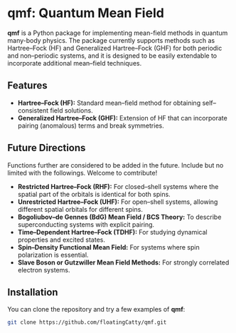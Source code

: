 # qmf: Quantum Mean Field

**qmf** is a Python package for implementing mean-field methods in quantum many-body physics. The package currently supports methods such as Hartree–Fock (HF) and Generalized Hartree–Fock (GHF) for both periodic and non–periodic systems, and it is designed to be easily extendable to incorporate additional mean–field techniques.

## Features

- **Hartree–Fock (HF):** Standard mean–field method for obtaining self–consistent field solutions.
- **Generalized Hartree–Fock (GHF):** Extension of HF that can incorporate pairing (anomalous) terms and break symmetries.

## Future Directions

Functions further are considered to be added in the future. Include but no limited with the followings. Welcome to comtribute!

- **Restricted Hartree–Fock (RHF):** For closed–shell systems where the spatial part of the orbitals is identical for both spins.
- **Unrestricted Hartree–Fock (UHF):** For open–shell systems, allowing different spatial orbitals for different spins.
- **Bogoliubov–de Gennes (BdG) Mean Field / BCS Theory:** To describe superconducting systems with explicit pairing.
- **Time–Dependent Hartree–Fock (TDHF):** For studying dynamical properties and excited states.
- **Spin–Density Functional Mean Field:** For systems where spin polarization is essential.
- **Slave Boson or Gutzwiller Mean Field Methods:** For strongly correlated electron systems.

## Installation

You can clone the repository and try a few examples of **qmf**:

```bash
git clone https://github.com/floatingCatty/qmf.git
